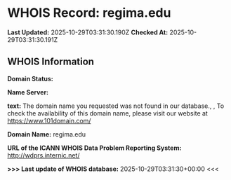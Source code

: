 # WHOIS Record: regima.edu

**Last Updated:** 2025-10-29T03:31:30.190Z
**Checked At:** 2025-10-29T03:31:30.191Z

## WHOIS Information

**Domain Status:** 

**Name Server:** 

**text:** The domain name you requested was not found in our database., , To check the availability of this domain name, please visit our website at https://www.101domain.com/

**Domain Name:** regima.edu

**URL of the ICANN WHOIS Data Problem Reporting System:** http://wdprs.internic.net/

**>>> Last update of WHOIS database:** 2025-10-29T03:31:30+00:00 <<<

